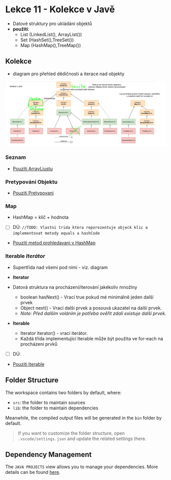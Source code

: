 # Lekce 11 - Kolekce v Javě

- Datové struktury pro ukládání objektů
- **použití**:
    - List (LinkedList(), ArrayList())
    - Set (HashSet(),TreeSet())
    - Map (HashMap(),TreeMap())

## Kolekce 
- diagram pro přehled dědičnosti a iterace nad objekty

![Diagram](/Notes/Kolekce-list_map_set.png)

### Seznam
- [Pouziti ArrayLiustu](/Lekce/Lekce11/Collection/src/Kolekce.java)

### Pretypování Objektu
- [Pouziti Pretypovani](/Lekce/Lekce11/Collection/src/Pretypovani.java)
### Map
- HashMap = klič + hodnota
- [ ] DÚ: ``//TODO: Vlastni trida ktera reporezentuje objeck klic a implementovat metody equals a hashCode``
- [Pouziti metod prohledavani v HashMap](/Lekce/Lekce11/Collection/src/MyMap.java)
### Iterable *Iterátor*
- Supertřída nad všemi pod nimi - viz. diagram
- **Iterator**
 - Datová struktura na procházení/iterování jakékoliv množiny
    - boolean hasNext() - Vrací true pokud mé minimálně jeden další prvek
    - Object next() - Vrací další prvek a posouvá ukazatel na další prvek.
    - *Note: Před dalším voláním je potřeba ověřit zdali existuje další prvek.*

- **Iterable**
    - Iterator iterator() - vrací iterátor.
    - Každá třída implementující Iterable může být použita ve for-each na procházení prvků

- [ ] DÚ: 
- [Pouziti Iterable](/Lekce/Lekce11/Collection/src/Iterable.java)
## Folder Structure

The workspace contains two folders by default, where:

- `src`: the folder to maintain sources
- `lib`: the folder to maintain dependencies

Meanwhile, the compiled output files will be generated in the `bin` folder by default.

> If you want to customize the folder structure, open `.vscode/settings.json` and update the related settings there.

## Dependency Management

The `JAVA PROJECTS` view allows you to manage your dependencies. More details can be found [here](https://github.com/microsoft/vscode-java-dependency#manage-dependencies).
